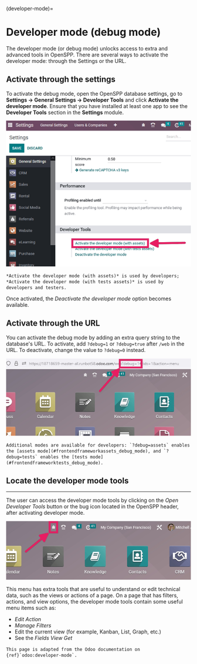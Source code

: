 (developer-mode)=
#  Developer mode (debug mode)

The developer mode (or debug mode) unlocks access to extra and advanced tools in OpenSPP. There are several ways to activate the developer mode: through the Settings or the URL.

## Activate through the settings

To activate the debug mode, open the OpenSPP database settings, go to **Settings → General Settings → Developer Tools** and click **Activate the developer mode**. Ensure that you have installed at least one app to see the **Developer Tools** section in the **Settings** module.

![Overview of the debug options under settings in Odoo.](developer_mode/settings.png "Overview of the debug options under settings in Odoo.")

```{note}
*Activate the developer mode (with assets)* is used by developers; *Activate the developer mode (with tests assets)* is used by developers and testers.
```
Once activated, the *Deactivate the developer mode* option becomes available.

## Activate through the URL

You can activate the debug mode by adding an extra query string to the database's URL. To activate, add `?debug=1` or `?debug=true` after `/web` in the URL. To deactivate, change the value to `?debug=0` instead.

![Overview of a URL with the debug mode command added.](developer_mode/url.png "Overview of a URL with the debug mode command added.")

```{tip}
Additional modes are available for developers: `?debug=assets` enables the [assets mode](#frontendframeworkassets_debug_mode), and `?debug=tests` enables the [tests mode](#frontendframeworktests_debug_mode).
```
## Locate the developer mode tools
-------------------------------

The user can access the developer mode tools by clicking on the *Open Developer Tools* button or the bug icon located in the OpenSPP header, after activating developer mode.

![OpenSPP displays the console page and the debug icon.](developer_mode/button-location.png "Overview of a console page and the debug icon being shown in Odoo.")

This menu has extra tools that are useful to understand or edit technical data, such as the views or actions of a page. On a page that has filters, actions, and view options, the developer mode tools contain some useful menu items such as:

- *Edit Action*
- *Manage Filters*
- Edit the current view (for example, Kanban, List, Graph, etc.)
- See the *Fields View Get*

```{note}
This page is adapted from the Odoo documentation on {ref}`odoo:developer-mode`.
```